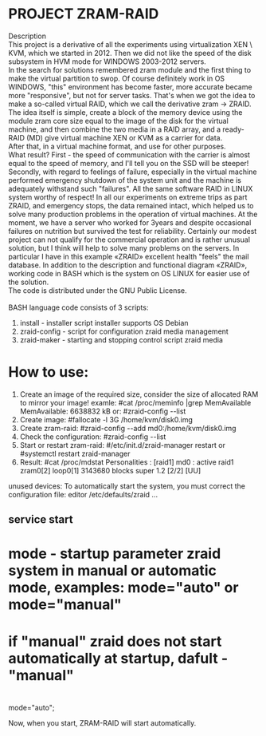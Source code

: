 # PROJECT ZRAM-RAID

Description<br>
This project is a derivative of all the experiments using virtualization XEN \ KVM, which we started in 2012. Then we did not like the speed of the disk subsystem in HVM mode for WINDOWS 2003-2012 servers.<br>
In the search for solutions remembered zram module and the first thing to make the virtual partition to swop. Of course definitely work in OS WINDOWS, "this" environment has become faster, more accurate became more "responsive", but not for server tasks. That's when we got the idea to make a so-called virtual RAID, which we call the derivative zram -> ZRAID. The idea itself is simple, create a block of the memory device using the module zram core size equal to the image of the disk for the virtual machine, and then combine the two media in a RAID array, and a ready-RAID (MD) give virtual machine XEN or KVM as a carrier for data.<br>
After that, in a virtual machine format, and use for other purposes.<br>
What result? First - the speed of communication with the carrier is almost equal to the speed of memory, and I'll tell you on the SSD will be steeper! Secondly, with regard to feelings of failure, especially in the virtual machine performed emergency shutdown of the system unit and the machine is adequately withstand such "failures". All the same software RAID in LINUX system worthy of respect! In all our experiments on extreme trips as part ZRAID, and emergency stops, the data remained intact, which helped us to solve many production problems in the operation of virtual machines. At the moment, we have a server who worked for 3years and despite occasional failures on nutrition but survived the test for reliability. Certainly our modest project can not qualify for the commercial operation and is rather unusual solution, but I think will help to solve many problems on the servers. In particular I have in this example «ZRAID» excellent health "feels" the mail database. In addition to the description and functional diagram «ZRAID», working code in BASH which is the system on OS LINUX for easier use of the solution.<br>
The code is distributed under the GNU Public License.<br>
<br>
BASH language code consists of 3 scripts:<br>
1. install - installer script installer supports OS Debian<br>
2. zraid-config - script for configuration zraid media management<br>
3. zraid-maker - starting and stopping control script zraid media<br>

# How to use:
1. Create an image of the required size, consider the size of allocated RAM to mirror your image!
examle:
 #cat /proc/meminfo |grep MemAvailable
 MemAvailable:    6638832 kB
or:
 #zraid-config --list
2. Create image:
 #fallocate -l 3G /home/kvm/disk0.img
3. Create zram-raid:
 #zraid-config --add md0:/home/kvm/disk0.img
4. Check the configuration:
 #zraid-config --list
5. Start or restart zram-raid:
 #/etc/init.d/zraid-manager restart
or
 #systemctl restart zraid-manager
6. Result:
 #cat /proc/mdstat
 Personalities : [raid1] 
 md0 : active raid1 zram0[2] loop0[1]
       3143680 blocks super 1.2 [2/2] [UU]
       
 unused devices: <none>
To automatically start the system, you must correct the configuration file:
 editor /etc/defaults/zraid
 ...
 ## service start
 # mode - startup parameter zraid system in manual or automatic mode, examples: mode="auto" or mode="manual"
 # if "manual" zraid does not start automatically at startup, dafult - "manual"
 #
 mode="auto";
 
 Now, when you start, ZRAM-RAID will start automatically.

